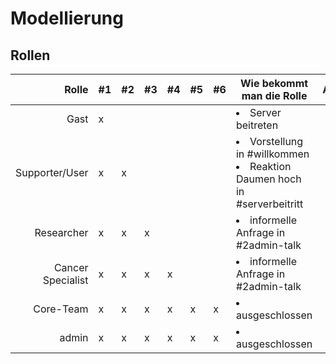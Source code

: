 # Modellierung

## Rollen

| Rolle 			| #1 		| #2 		| #3 		| #4 		| #5 		| #6 		| Wie bekommt man die Rolle																					| Anleitung
|---: 				|--- 		|--- 		|--- 		|--- 		|--- 		|--- 		|--- 																										|:---:
| Gast 				| x 		| 			| 			| 			| 			| 			| <li>Server beitreten</li> 																				| 														
| Supporter/User 	| x 		| x 		| 			| 			| 			| 			| <li>Vorstellung in #willkommen </li><li>Reaktion Daumen hoch in #serverbeitritt</li>						| [Hier](./Modellierung/Gast2Supporter_User.png)
| Researcher 		| x 		| x 		| x 		| 			| 			|			| <li>informelle Anfrage in #2admin-talk</li>																| [Hier](./Modellierung/Supporter_User2ResearcherORCancerSpecialist.png)
| Cancer Specialist | x 		| x 		| x 		| x 		| 			| 			| <li>informelle Anfrage in #2admin-talk</li> 																| [Hier](./Modellierung/Supporter_User2ResearcherORCancerSpecialist.png)
| Core-Team 		| x 		| x 		| x 		| x 		| x 		| x 		| <li>ausgeschlossen</li>																					| 
| admin 			| x 		| x 		| x 		| x 		| x 		| x 		| <li>ausgeschlossen</li>																					| 
